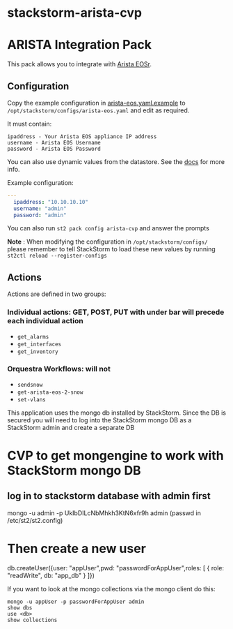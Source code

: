 # stackstorm-arista-cvp
# ARISTA Integration Pack
This pack allows you to integrate with
[Arista EOSr](https://www.arista.com/en/products/eos).

## Configuration
Copy the example configuration in [arista-eos.yaml.example](./arista-eos.yaml.example) to
`/opt/stackstorm/configs/arista-eos.yaml` and edit as required.

It must contain:

```
ipaddress - Your Arista EOS appliance IP address
username - Arista EOS Username
password - Arista EOS Password
```

You can also use dynamic values from the datastore. See the
[docs](https://www.arista.com/en/cg-cv/cv-cloudvision-portal-cvp-overview) for more info.

Example configuration:

```yaml
---
  ipaddress: "10.10.10.10"
  username: "admin"
  password: "admin"
```
You can also run `st2 pack config arista-cvp` and answer the prompts

**Note** : When modifying the configuration in `/opt/stackstorm/configs/` please
           remember to tell StackStorm to load these new values by running
           `st2ctl reload --register-configs`


## Actions

Actions are defined in two groups:

### Individual actions: GET, POST, PUT with under bar will precede each individual action
* ``get_alarms``
* ``get_interfaces``
* ``get_inventory``


### Orquestra Workflows: will not
* ``sendsnow``
* ``get-arista-eos-2-snow``
* ``set-vlans``

This application uses the mongo db installed by StackStorm. Since the DB is secured
you will need to log into the StackStorm mongo DB as a StackStorm admin and create a separate DB

# CVP to get mongengine to work with StackStorm mongo DB

log in to stackstorm database with admin first
-------------------------------------------------------------------------------------
mongo -u admin -p UkIbDILcNbMhkh3KtN6xfr9h admin  (passwd in /etc/st2/st2.config)

# Then create a new user
db.createUser({user: "appUser",pwd: "passwordForAppUser",roles: [ { role: "readWrite", db: "app_db" } ]})

If you want to look at the mongo collections via the mongo client do this:

```
mongo -u appUser -p passwordForAppUser admin
show dbs
use <db>
show collections
```
